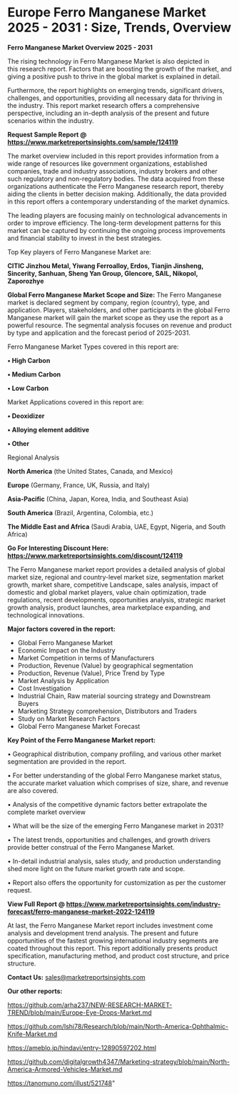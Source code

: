 # Europe Ferro Manganese Market 2025 - 2031 : Size, Trends, Overview

<Strong> Ferro Manganese Market Overview 2025 - 2031</strong>

The rising technology in Ferro Manganese Market is also depicted in this research report. Factors that are boosting the growth of the market, and giving a positive push to thrive in the global market is explained in detail.

Furthermore, the report highlights on emerging trends, significant drivers, challenges, and opportunities, providing all necessary data for thriving in the industry. This report market research offers a comprehensive perspective, including an in-depth analysis of the present and future scenarios within the industry.

<strong>Request Sample Report @ <a href=https://www.marketreportsinsights.com/sample/124119>https://www.marketreportsinsights.com/sample/124119</a></strong>

The market overview included in this report provides information from a wide range of resources like government organizations, established companies, trade and industry associations, industry brokers and other such regulatory and non-regulatory bodies. The data acquired from these organizations authenticate the Ferro Manganese research report, thereby aiding the clients in better decision making. Additionally, the data provided in this report offers a contemporary understanding of the market dynamics.

The leading players are focusing mainly on technological advancements in order to improve efficiency. The long-term development patterns for this market can be captured by continuing the ongoing process improvements and financial stability to invest in the best strategies.

Top Key players of Ferro Manganese Market are:

<strong>CITIC Jinzhou Metal, Yiwang Ferroalloy, Erdos, Tianjin Jinsheng, Sincerity, Sanhuan, Sheng Yan Group, Glencore, SAIL, Nikopol, Zaporozhye</strong>

<strong><b>Global Ferro Manganese Market Scope and Size:</b></strong>
The Ferro Manganese market is declared segment by company, region (country), type, and application. Players, stakeholders, and other participants in the global Ferro Manganese market will gain the market scope as they use the report as a powerful resource. The segmental analysis focuses on revenue and product by type and application and the forecast period of 2025-2031.

Ferro Manganese Market Types covered in this report are:

<strong>• High Carbon

• Medium Carbon

• Low Carbon</strong>

Market Applications covered in this report are:

<strong>• Deoxidizer

• Alloying element additive

• Other</strong> 

Regional Analysis

<strong>North America</strong> (the United States, Canada, and Mexico)

<strong>Europe</strong> (Germany, France, UK, Russia, and Italy)

<strong>Asia-Pacific</strong> (China, Japan, Korea, India, and Southeast Asia)

<strong>South America</strong> (Brazil, Argentina, Colombia, etc.)

<strong>The Middle East and Africa</strong> (Saudi Arabia, UAE, Egypt, Nigeria, and South Africa)

<strong>Go For Interesting Discount Here: <a href=https://www.marketreportsinsights.com/discount/124119>https://www.marketreportsinsights.com/discount/124119</a></strong>

The Ferro Manganese market report provides a detailed analysis of global market size, regional and country-level market size, segmentation market growth, market share, competitive Landscape, sales analysis, impact of domestic and global market players, value chain optimization, trade regulations, recent developments, opportunities analysis, strategic market growth analysis, product launches, area marketplace expanding, and technological innovations.

<strong><b>Major factors covered in the report:</b></strong>
<ul>
  <li>Global Ferro Manganese Market </li>
  <li>Economic Impact on the Industry</li>
  <li>Market Competition in terms of Manufacturers</li>
  <li>Production, Revenue (Value) by geographical segmentation</li>
  <li>Production, Revenue (Value), Price Trend by Type</li>
  <li>Market Analysis by Application</li>
  <li>Cost Investigation</li>
  <li>Industrial Chain, Raw material sourcing strategy and Downstream Buyers</li>
  <li>Marketing Strategy comprehension, Distributors and Traders</li>
  <li>Study on Market Research Factors</li>
  <li>Global Ferro Manganese Market Forecast</li>
</ul>

<strong><b>Key Point of the Ferro Manganese Market report:</b></strong>

• Geographical distribution, company profiling, and various other market segmentation are provided in the report.

• For better understanding of the global Ferro Manganese market status, the accurate market valuation which comprises of size, share, and revenue are also covered.

• Analysis of the competitive dynamic factors better extrapolate the complete market overview

• What will be the size of the emerging Ferro Manganese market in 2031?

• The latest trends, opportunities and challenges, and growth drivers provide better construal of the Ferro Manganese Market.

• In-detail industrial analysis, sales study, and production understanding shed more light on the future market growth rate and scope.

• Report also offers the opportunity for customization as per the customer request.

<strong><b>View Full Report @ <a href=https://www.marketreportsinsights.com/industry-forecast/ferro-manganese-market-2022-124119>https://www.marketreportsinsights.com/industry-forecast/ferro-manganese-market-2022-124119</a></b></strong>


At last, the Ferro Manganese Market report includes investment come analysis and development trend analysis. The present and future opportunities of the fastest growing international industry segments are coated throughout this report. This report additionally presents product specification, manufacturing method, and product cost structure, and price structure.

<strong>Contact Us:</strong>
sales@marketreportsinsights.com

<strong>Our other reports:</strong>

<a href=https://github.com/arha237/NEW-RESEARCH-MARKET-TREND/blob/main/Europe-Eye-Drops-Market.md>https://github.com/arha237/NEW-RESEARCH-MARKET-TREND/blob/main/Europe-Eye-Drops-Market.md</a>

<a href=https://github.com/Ishi78/Research/blob/main/North-America-Ophthalmic-Knife-Market.md>https://github.com/Ishi78/Research/blob/main/North-America-Ophthalmic-Knife-Market.md</a>

<a href=https://ameblo.jp/hindavi/entry-12890597202.html>https://ameblo.jp/hindavi/entry-12890597202.html</a>

<a href=https://github.com/digitalgrowth4347/Marketing-strategy/blob/main/North-America-Armored-Vehicles-Market.md>https://github.com/digitalgrowth4347/Marketing-strategy/blob/main/North-America-Armored-Vehicles-Market.md</a>

<a href=https://tanomuno.com/illust/521748>https://tanomuno.com/illust/521748</a>"
